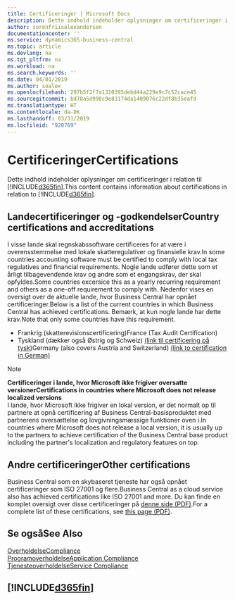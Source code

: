 ```yaml
---
title: Certificeringer | Microsoft Docs
description: Dette indhold indeholder oplysninger om certificeringer i relation til Business Central.
author: sorenfriisalexandersen
documentationcenter: ''
ms.service: dynamics365-business-central
ms.topic: article
ms.devlang: na
ms.tgt_pltfrm: na
ms.workload: na
ms.search.keywords: ''
ms.date: 04/01/2019
ms.author: soalex
ms.openlocfilehash: 297b5f2f7a1310395debd44a229e9c7c52cace45
ms.sourcegitcommit: bd78a5d990c9e83174da1409076c22df8b35eafd
ms.translationtype: HT
ms.contentlocale: da-DK
ms.lasthandoff: 03/31/2019
ms.locfileid: "920769"
---
```

# <a name="certifications"></a><span data-ttu-id="bf19b-103">Certificeringer</span><span class="sxs-lookup"><span data-stu-id="bf19b-103">Certifications</span></span>  
<span data-ttu-id="bf19b-104">Dette indhold indeholder oplysninger om certificeringer i relation til [!INCLUDE[d365fin](../includes/d365fin_md.md)].</span><span class="sxs-lookup"><span data-stu-id="bf19b-104">This content contains information about certifications in relation to [!INCLUDE[d365fin](../includes/d365fin_md.md)].</span></span>  

## <a name="country-certifications-and-accreditations"></a><span data-ttu-id="bf19b-105">Landecertificeringer og -godkendelser</span><span class="sxs-lookup"><span data-stu-id="bf19b-105">Country certifications and accreditations</span></span>
<span data-ttu-id="bf19b-106">I visse lande skal regnskabssoftware certificeres for at være i overensstemmelse med lokale skatteregulativer og finansielle krav.</span><span class="sxs-lookup"><span data-stu-id="bf19b-106">In some countries accounting software must be certified to comply with local tax regulatives and financial requirements.</span></span> <span data-ttu-id="bf19b-107">Nogle lande udfører dette som et årligt tilbagevendende krav og andre som et engangskrav, der skal opfyldes.</span><span class="sxs-lookup"><span data-stu-id="bf19b-107">Some countries excersice this as a yearly recurring requirement and others as a one-off requirement to comply with.</span></span> <span data-ttu-id="bf19b-108">Nedenfor vises en oversigt over de aktuelle lande, hvor Business Central har opnået certificeringer.</span><span class="sxs-lookup"><span data-stu-id="bf19b-108">Below is a list of the current countries in which Business Central has achieved certifications.</span></span> <span data-ttu-id="bf19b-109">Bemærk, at kun nogle lande har dette krav.</span><span class="sxs-lookup"><span data-stu-id="bf19b-109">Note that only some countries have this requirement.</span></span>  
- <span data-ttu-id="bf19b-110">Frankrig (skatterevisionscertificering)</span><span class="sxs-lookup"><span data-stu-id="bf19b-110">France (Tax Audit Certification)</span></span>
- <span data-ttu-id="bf19b-111">Tyskland (dækker også Østrig og Schweiz) [(link til certificering på tysk)](https://www.bdo.de/de-de/themen/softwarebescheinungen/bdo/microsoft-dynamics-365-business-central)</span><span class="sxs-lookup"><span data-stu-id="bf19b-111">Germany (also covers Austria and Switzerland) [(link to certification in German)](https://www.bdo.de/de-de/themen/softwarebescheinungen/bdo/microsoft-dynamics-365-business-central)</span></span>

> [!NOTE]  
>  <span data-ttu-id="bf19b-112">**Certificeringer i lande, hvor Microsoft ikke frigiver oversatte versioner**</span><span class="sxs-lookup"><span data-stu-id="bf19b-112">**Certifications in countries where Microsoft does not release localized versions**</span></span>  
> <span data-ttu-id="bf19b-113">I lande, hvor Microsoft ikke frigiver en lokal version, er det normalt op til partnere at opnå certificering af Business Central-basisproduktet med partnerens oversættelse og lovgivningsmæssige funktioner oven i.</span><span class="sxs-lookup"><span data-stu-id="bf19b-113">In countries where Microsoft does not release a local version, it is usually up to the partners to achieve certification of the Business Central base product including the partner's localization and regulatory features on top.</span></span>

## <a name="other-certifications"></a><span data-ttu-id="bf19b-114">Andre certificeringer</span><span class="sxs-lookup"><span data-stu-id="bf19b-114">Other certifications</span></span>  
<span data-ttu-id="bf19b-115">Business Central som en skybaseret tjeneste har også opnået certificeringer som ISO 27001 og flere.</span><span class="sxs-lookup"><span data-stu-id="bf19b-115">Business Central as a cloud service also has achieved certifications like ISO 27001 and more.</span></span> <span data-ttu-id="bf19b-116">Du kan finde en komplet oversigt over disse certificeringer på [denne side (PDF)](https://aka.ms/d365-compliance-list).</span><span class="sxs-lookup"><span data-stu-id="bf19b-116">For a complete list of these certifications, see [this page (PDF)](https://aka.ms/d365-compliance-list).</span></span>

## <a name="see-also"></a><span data-ttu-id="bf19b-117">Se også</span><span class="sxs-lookup"><span data-stu-id="bf19b-117">See Also</span></span>  
[<span data-ttu-id="bf19b-118">Overholdelse</span><span class="sxs-lookup"><span data-stu-id="bf19b-118">Compliance</span></span>](compliance-overview.md)  
[<span data-ttu-id="bf19b-119">Programoverholdelse</span><span class="sxs-lookup"><span data-stu-id="bf19b-119">Application Compliance</span></span>](compliance-application-compliance.md)  
[<span data-ttu-id="bf19b-120">Tjenesteoverholdelse</span><span class="sxs-lookup"><span data-stu-id="bf19b-120">Service Compliance</span></span>](compliance-service-compliance.md)  

 ## [!INCLUDE[d365fin](../includes/free_trial_md.md)]  
 
